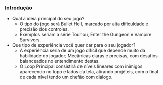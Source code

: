### Introdução
- Qual a ideia principal do seu jogo?   
    - O tipo do jogo será Bullet Hell, marcado por alta dificuldade e precisão dos controles.   
    - Exemplos seriam a série Touhou, Enter the Gungeon e Vampire Survivors.  
- Que tipo de experiência você quer dar para o seu jogador?  
   - A experiência seria de um jogo difícil que depende muito da habilidade do jogador; Mecânicas claras e precisas, com desafios balanceados no entendimento destas.  
   - O Loop Principal consistirá de níveis lineares com inimigos aparecendo no topo e lados da tela, atirando projéteis, com o final de cada nível tendo um chefão com diálogo.

    
